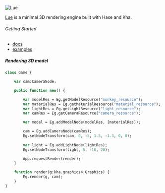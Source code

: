 ![Lue](http://lue3d.org/docs/images/lue.png)

[Lue](http://lue3d.org) is a minimal 3D rendering engine built with Haxe and Kha.

###### Getting Started
- [docs](http://lue3d.org/docs)
- [examples](https://github.com/luboslenco/lue_examples)

##### Rendering 3D model

```haxe
class Game {

	var cam:CameraNode;

	public function new() {

		var modelRes = Eg.getModelResource("monkey_resource");
		var materialRes = Eg.getMaterialResource("material_resource");
		var lightRes = Eg.getLightResource("light_resource");
		var camRes = Eg.getCameraResource("camera_resource");

		var model = Eg.addModelNode(modelRes, [materialRes]);

		cam = Eg.addCameraNode(camRes);
		Eg.setNodeTransform(cam, 0, -5, 1.5, -1.3, 0, 0);
		
		var light = Eg.addLightNode(lightRes);
		Eg.setNodeTransform(light, 5, -10, 20);

		App.requestRender(render);
	}

	function render(g:kha.graphics4.Graphics) {
		Eg.render(g, cam);
	}
}
```
